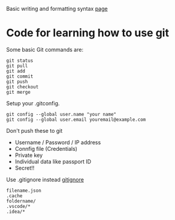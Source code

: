 Basic writing and formatting syntax [page](https://docs.github.com/en/github/writing-on-github/getting-started-with-writing-and-formatting-on-github/basic-writing-and-formatting-syntax)

# Code for learning how to use git

Some basic Git commands are:

```
git status
git pull
git add
git commit
git push
git checkout
git merge
```

Setup your .gitconfig.

```
git config --global user.name "your name"
git config --global user.email youremail@example.com
```

Don't push these to git

- Username / Password / IP address
- Connfig file (Credentials)
- Private key
- Individual data like passport ID
- Secret!!

Use .gitignore instead [gitignore](https://github.com/github/gitignore)

```
filename.json
.cache
foldername/
.vscode/*
.idea/*
```
